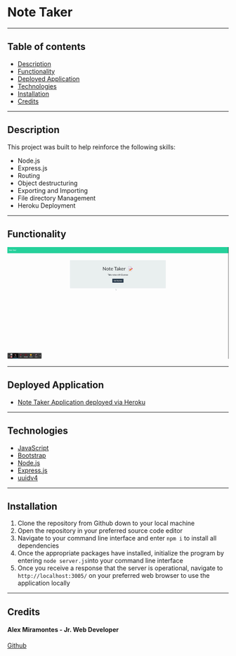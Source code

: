 # Note Taker

---

## Table of contents

- [Description](#description)
- [Functionality](#functionality)
- [Deployed Application](#deployed-application)
- [Technologies](#technologies)
- [Installation](#installation)
- [Credits](#credits)

---

## Description

This project was built to help reinforce the following skills:

- Node.js
- Express.js
- Routing
- Object destructuring
- Exporting and Importing
- File directory Management
- Heroku Deployment

---

## Functionality

![gif demonstrating functionality of Note Taker App](./images/functionality_demonstration_note_taker.gif)

---

## Deployed Application

- [Note Taker Application deployed via Heroku](https://intense-journey-68438.herokuapp.com/)

---

## Technologies

- [JavaScript](https://www.javascript.com/)
- [Bootstrap](https://getbootstrap.com/)
- [Node.js](https://nodejs.org/)
- [Express.js](https://expressjs.com/)
- [uuidv4](https://www.npmjs.com/package/uuidv4)

---

## Installation

1. Clone the repository from Github down to your local machine
2. Open the repository in your preferred source code editor
3. Navigate to your command line interface and enter `npm i` to install all dependencies
4. Once the appropriate packages have installed, initialize the program by entering `node server.js`into your command line interface
5. Once you receive a response that the server is operational, navigate to `http://localhost:3005/` on your preferred web browser to use the application locally

---

## Credits

#### Alex Miramontes - Jr. Web Developer

[Github](https://www.github.com/amiramonte)
